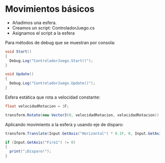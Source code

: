 # Movimientos básicos

* Añadimos una esfera.
* Creamos un script: ControladorJuego.cs
* Asignamos el script a la esfera

Para métodos de debug que se muestran por consola:

```cs
void Start()
{
  Debug.Log("ControladorJuego.Start()");
}

void Update()
{
  Debug.Log("ControladorJuego.Update()");
}
```

Esfera estática que rota a velocidad constante:

```cs
float velocidadRotacion = 1F;

transform.Rotate(new Vector3(0, velocidadRotacion, velocidadRotacion));
```

Aplicando movimiento a la esfera y usando eje de disparo:

```cs
transform.Translate(Input.GetAxis("Horizontal") * 0.1F, 0, Input.GetAxis("Vertical") * 0.1F);

if (Input.GetAxis("Fire1") != 0)
{
  print("¡Disparo!");
}
```
